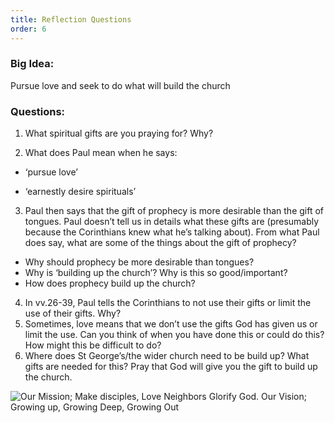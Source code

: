 ```yaml
---
title: Reflection Questions
order: 6
---
```


### Big Idea: 
Pursue love and seek to do what will build the church

### Questions:
 1. What spiritual gifts are you praying for? Why? 

 2. What does Paul mean when he says:

  - ‘pursue love’

  - ‘earnestly desire spirituals’ 

 3. Paul then says that the gift of prophecy is more desirable than the gift of tongues. Paul doesn’t tell us in details what these gifts are (presumably because the Corinthians knew what he’s talking about). From what Paul does say, what are some of the things about the gift of prophecy? 
  - Why should prophecy be more desirable than tongues? 
  - Why is ‘building up the church’? Why is this so good/important? 
  - How does prophecy build up the church? 
 4. In vv.26-39, Paul tells the Corinthians to not use their gifts or limit the use of their gifts. Why? 
 5. Sometimes, love means that we don’t use the gifts God has given us or limit the use. Can you think of when you have done this or could do this? How might this be difficult to do?
 6. Where does St George’s/the wider church need to be build up? What gifts are needed for this? Pray that God will give you the gift to build up the church.



![Our Mission; Make disciples, Love Neighbors Glorify God. Our Vision; Growing up, Growing Deep, Growing Out](https://raw.githubusercontent.com/stgeorgeshurstville/bulletin/main/images/upload.JPG)
